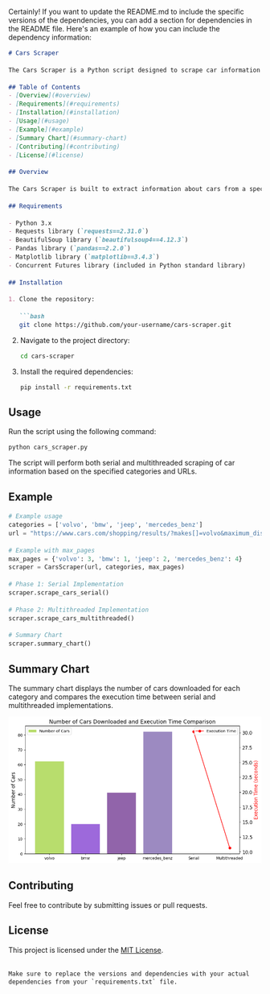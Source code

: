 Certainly! If you want to update the README.md to include the specific versions of the dependencies, you can add a section for dependencies in the README file. Here's an example of how you can include the dependency information:

```markdown
# Cars Scraper

The Cars Scraper is a Python script designed to scrape car information from a website and generate a summary chart for the number of cars downloaded and execution time comparison.

## Table of Contents
- [Overview](#overview)
- [Requirements](#requirements)
- [Installation](#installation)
- [Usage](#usage)
- [Example](#example)
- [Summary Chart](#summary-chart)
- [Contributing](#contributing)
- [License](#license)

## Overview

The Cars Scraper is built to extract information about cars from a specified website. It supports both serial and multithreaded implementations for faster data retrieval.

## Requirements

- Python 3.x
- Requests library (`requests==2.31.0`)
- BeautifulSoup library (`beautifulsoup4==4.12.3`)
- Pandas library (`pandas==2.2.0`)
- Matplotlib library (`matplotlib==3.4.3`)
- Concurrent Futures library (included in Python standard library)

## Installation

1. Clone the repository:

   ```bash
   git clone https://github.com/your-username/cars-scraper.git
   ```

2. Navigate to the project directory:

   ```bash
   cd cars-scraper
   ```

3. Install the required dependencies:

   ```bash
   pip install -r requirements.txt
   ```

## Usage

Run the script using the following command:

```bash
python cars_scraper.py
```

The script will perform both serial and multithreaded scraping of car information based on the specified categories and URLs.

## Example

```python
# Example usage
categories = ['volvo', 'bmw', 'jeep', 'mercedes_benz']
url = "https://www.cars.com/shopping/results/?makes[]=volvo&maximum_distance=all&stock_type=all&zip="

# Example with max_pages
max_pages = {'volvo': 3, 'bmw': 1, 'jeep': 2, 'mercedes_benz': 4}
scraper = CarsScraper(url, categories, max_pages)

# Phase 1: Serial Implementation
scraper.scrape_cars_serial()

# Phase 2: Multithreaded Implementation
scraper.scrape_cars_multithreaded()

# Summary Chart
scraper.summary_chart()
```

## Summary Chart

The summary chart displays the number of cars downloaded for each category and compares the execution time between serial and multithreaded implementations.

![Summary Chart](summary_chart.png)

## Contributing

Feel free to contribute by submitting issues or pull requests.

## License

This project is licensed under the [MIT License](LICENSE).
```

Make sure to replace the versions and dependencies with your actual dependencies from your `requirements.txt` file.